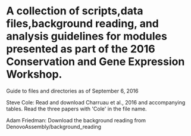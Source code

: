 # A collection of scripts,data files,background reading, and analysis guidelines for modules presented as part of the 2016 Conservation and Gene Expression Workshop.
Guide to files and directories as of September 6, 2016

Steve Cole:
Read and download Charruau et al., 2016 and accompanying tables.
Read the three papers with 'Cole' in the file name.

Adam Friedman:
Download the background reading from DenovoAssembly/background_reading
